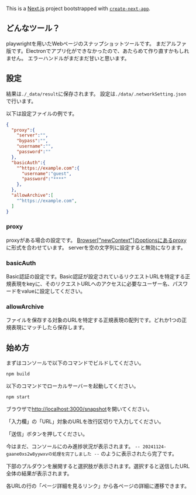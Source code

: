 This is a [Next.js](https://nextjs.org/) project bootstrapped with [`create-next-app`](https://github.com/vercel/next.js/tree/canary/packages/create-next-app).

## どんなツール？

playwrightを用いたWebページのスナップショットツールです。
まだアルファ版です。Electronでアプリ化ができなかったので、あたらめて作り直すかもしれません。
エラーハンドルがまだまだ甘いと思います。

## 設定

結果は`./_data/result`に保存されます。
設定は`./data/.networkSetting.json`で行います。

以下は設定ファイルの例です。

```JSON
{
  "proxy":{
    "server":"",
    "bypass":"",
    "username":"",
    "password":""
  },
  "basicAuth":{
    "^https://example.com":{
      "username":"guest",
      "password":"****"
    },
  },
  "allowArchive":[
    "^https://example.com",
  ]
}
```

### proxy

proxyがある場合の設定です。 [Browser["newContext"]のoptionsにあるproxy](https://playwright.dev/docs/api/class-browser#browser-new-context)に形式を合わせています。
serverを空の文字列に設定すると無効になります。

### basicAuth

Basic認証の設定です。Basic認証が設定されているリクエストURLを特定する正規表現をkeyに、そのリクエストURLへのアクセスに必要なユーザー名、パスワードをvalueに設定してください。

### allowArchive

ファイルを保存する対象のURLを特定する正規表現の配列です。どれか1つの正規表現にマッチしたら保存します。

## 始め方

まずはコンソールで以下のコマンドでビルドしてください。

```bash
npm build
```

以下のコマンドでローカルサーバーを起動してください。

```bash
npm start
```

ブラウザで[http://localhost:3000/snapshot](http://localhost:3000/snapshot)を開いてください。

「入力欄」の「URL」対象のURLを改行区切りで入力してください。

「送信」ボタンを押してください。

今はまだ、コンソールにのみ進捗状況が表示されます。
`-- 20241124-gaane0xs2w8yywxvの処理を完了しました --`
のように表示されたら完了です。

下部のプルダウンを展開すると選択肢が表示されます。選択すると送信したURL全体の結果が表示されます。

各URLの行の「ページ詳細を見るリンク」から各ページの詳細に遷移できます。
